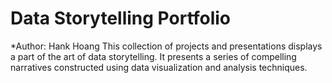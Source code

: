 # Data Storytelling Portfolio
*Author: Hank Hoang
This collection of projects and presentations displays a part of the art of data storytelling. It presents a series of compelling narratives constructed using data visualization and analysis techniques.

